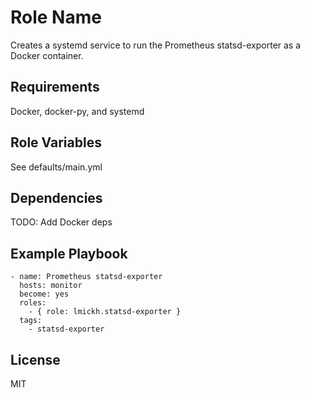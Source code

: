 Role Name
=========

Creates a systemd service to run the Prometheus statsd-exporter as a Docker container.

Requirements
------------

Docker, docker-py, and  systemd

Role Variables
--------------

See defaults/main.yml

Dependencies
------------

TODO: Add Docker deps

Example Playbook
----------------

    - name: Prometheus statsd-exporter
      hosts: monitor
      become: yes
      roles:
        - { role: lmickh.statsd-exporter }
      tags:
        - statsd-exporter

License
-------

MIT
